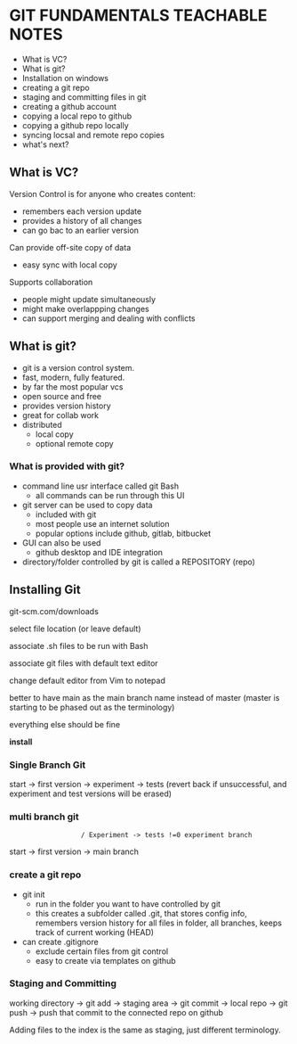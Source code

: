 # GIT FUNDAMENTALS TEACHABLE NOTES

* What is VC?
* What is git?
* Installation on windows
* creating a git repo
* staging and committing files in git
* creating a github account
* copying a local repo to github
* copying a github repo locally
* syncing locsal and remote repo copies
* what's next?

## What is VC?

Version Control is for anyone who creates content:
* remembers each version update
* provides a history of all changes
* can go bac to an earlier version

Can provide off-site copy of data
* easy sync with local copy

Supports collaboration
* people might update simultaneously
* might make overlappping changes
* can support merging and dealing with conflicts

## What is git?

* git is a version control system.
* fast, modern, fully featured. 
* by far the most popular vcs
* open source and free
* provides version history
* great for collab work
* distributed
  * local copy
  * optional remote copy

### What is provided with git?

* command line usr interface called git Bash
  * all commands can be run through this UI
* git server can be used to copy data
  * included with git
  * most people use an internet solution
  * popular options include github, gitlab, bitbucket
* GUI can also be used
  * github desktop and IDE integration
* directory/folder controlled by git is called a REPOSITORY (repo)

## Installing Git

git-scm.com/downloads

select file location (or leave default)

associate .sh files to be run with Bash

associate git files with default text editor

change default editor from Vim to notepad

better to have main as the main branch name instead of master (master is starting to be phased out as the terminology)

everything else should be fine

**install**

### Single Branch Git

start -> first version -> experiment -> tests (revert back if unsuccessful, and experiment and test versions will be erased)

### multi branch git
                      / Experiment -> tests !=0 experiment branch
start -> first version -> main branch

### create a git repo

* git init
  * run in the folder you want to have controlled by git
  * this creates a subfolder called .git, that stores config info, remembers version history for all files in folder, all branches, keeps track of current working (HEAD)
* can create .gitignore
  * exclude certain files from git control
  * easy to create via templates on github

### Staging and Committing
working directory -> git add -> staging area -> git commit -> local repo -> git push -> push that commit to the connected repo on github

Adding files to the index is the same as staging, just different terminology.
